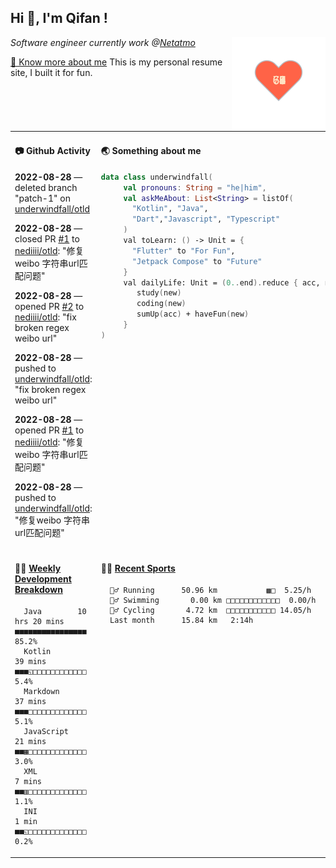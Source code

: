 <h2> Hi 👋, I'm Qifan ! </h2>
 <a href="https://github.com/underwindfall/iBeats"><img align="right" width="150px" src="https://raw.githubusercontent.com/underwindfall/iBeats/main/files/heart.svg"/></a>
 <p><em>Software engineer currently work @<a href="https://www.netatmo.com">Netatmo</a></em></p>
 <p><a href="https://qifanyang.com/resume" target="_blank"> 🔭 Know more about me</a> This is my personal resume site, I built it for fun.</p>
 <table width="960px"><tr><td valign="top" width="50%">

  #### 📷 Github Activity
  <!-- githubActivity starts -->
**2022-08-28** — deleted branch "patch-1" on [underwindfall/otld](https://api.github.com/repos/underwindfall/otld)

**2022-08-28** — closed PR [#1](https://api.github.com/repos/nediiii/otld/pulls/1) to [nediiii/otld](https://api.github.com/repos/nediiii/otld): "修复weibo 字符串url匹配问题"

**2022-08-28** — opened PR [#2](https://api.github.com/repos/nediiii/otld/pulls/2) to [nediiii/otld](https://api.github.com/repos/nediiii/otld): "fix broken regex weibo url"

**2022-08-28** — pushed to [underwindfall/otld](https://api.github.com/repos/underwindfall/otld): "fix broken regex weibo url"

**2022-08-28** — opened PR [#1](https://api.github.com/repos/nediiii/otld/pulls/1) to [nediiii/otld](https://api.github.com/repos/nediiii/otld): "修复weibo 字符串url匹配问题"

**2022-08-28** — pushed to [underwindfall/otld](https://api.github.com/repos/underwindfall/otld): "修复weibo 字符串url匹配问题"
  <!-- githubActivity ends -->
  </td><td valign="top" width="50%">

  #### 🌏 Something about me
  <!-- profile starts -->
  ```kotlin
  data class underwindfall(
       val pronouns: String = "he|him",
       val askMeAbout: List<String> = listOf(
         "Kotlin", "Java",
         "Dart","Javascript", "Typescript"
       )
       val toLearn: () -> Unit = {
         "Flutter" to "For Fun",
         "Jetpack Compose" to "Future"
       }
       val dailyLife: Unit = (0..end).reduce { acc, new ->
          study(new)
          coding(new)
          sumUp(acc) + haveFun(new)
       }
  )
  ```
  <!-- profile ends -->
  </td></tr><tr><td valign="top" width="50%">
  
  #### 🏊‍♂️ <a href="https://gist.github.com/underwindfall/377ee88ba1fabd1e93516e48ca9c61eb" target="_blank">Weekly Development Breakdown</a>
   <!-- codeTime starts -->
   ```text
     Java        10 hrs 20 mins  ■■■■■■■■■■■■■■■■  85.2%
     Kotlin             39 mins  ■■■◱□□□□□□□□□□□□   5.4%
     Markdown           37 mins  ■■■□□□□□□□□□□□□□   5.1%
     JavaScript         21 mins  ■■▦□□□□□□□□□□□□□   3.0%
     XML                 7 mins  ■■▥□□□□□□□□□□□□□   1.1%
     INI                  1 min  ■■◱□□□□□□□□□□□□□   0.2%
   ```
   <!-- codeTime starts -->
   </td>
   <td valign="top" width="50%">

   #### 🤾‍♂️ <a href="https://gist.github.com/underwindfall/76198d6f6918f9f94d022c8ad881f98b" target="_blank">Recent Sports</a>

   <!-- Sports starts -->
   ```text
     ‍🏃‍♂️ Running      50.96 km           ▩□  5.25/h
     🏊‍♂️ Swimming       0.00 km □□□□□□□□□□□□  0.00/h
     🚴‍♂️ Cycling       4.72 km  □□□□□□□□□□□ 14.05/h
     Last month      15.84 km   2:14h
   ```
   <!-- Sports ends -->
   </td></tr></table>